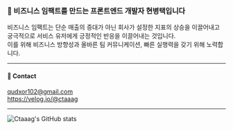 ### 🚀 비즈니스 임팩트를 만드는 프론트엔드 개발자 현병택입니다

비즈니스 임팩트는 단순 매출의 증대가 아닌 회사가 설정한 지표의 상승을 이끌어내고
</br>
궁극적으로 서비스 유저에게 긍정적인 반응을 이끌어내는 것입니다.
</br>
이를 위해 비즈니스 방향성과 올바른 팀 커뮤니케이션, 빠른 실행력을 갖기 위해 노력합니다.

---
#### 👀 Contact
qudxor102@gmail.com
</br>
https://velog.io/@ctaaag

---
![Ctaaag's GitHub stats](https://github-readme-stats.vercel.app/api?username=ctaaag&theme=dark&show_icons=true)
